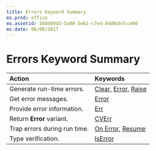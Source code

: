 ```yaml
---
title: Errors Keyword Summary
ms.prod: office
ms.assetid: 3ddd99d3-5a08-5e61-c7e4-84d9ab7cce00
ms.date: 06/08/2017
---
```



# Errors Keyword Summary


|**Action**|**Keywords**|
|:-----|:-----|
|Generate run-time errors.|[Clear](clear-method-visual-basic-for-applications.md), [Error](error-statement.md), [Raise](raise-method.md)|
|Get error messages.|[Error](error-function.md)|
|Provide error information.|[Err](err-object.md)|
|Return  **Error** variant.|[CVErr](cverr-function.md)|
|Trap errors during run time.|[On Error](on-error-statement.md), [Resume](resume-statement.md)|
|Type verification.|[IsError](iserror-function.md)|


